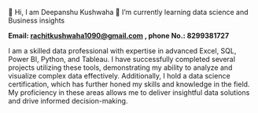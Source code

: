 👋 Hi, I am Deepanshu Kushwaha
🌱 I’m currently learning data science and Business insights
  
**Email: rachitkushwaha1090@gmail.com , phone No.: 8299381727**
  
I am a skilled data professional with expertise in advanced Excel, SQL, Power BI, Python, and Tableau. I have successfully completed several projects utilizing these tools, demonstrating my ability to analyze and visualize complex data effectively. Additionally, I hold a data science certification, which has further honed my skills and knowledge in the field. My proficiency in these areas allows me to deliver insightful data solutions and drive informed decision-making.

